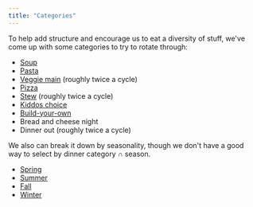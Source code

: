 ```yaml
---
title: "Categories"
---
```


To help add structure and encourage us to eat a diversity of stuff, we've come up with some categories to try to rotate through:

* [Soup](../tags#soup)
* [Pasta](../tags#pasta)
* [Veggie main](../tags#veggie-main) (roughly twice a cycle)
* [Pizza](../tags#pizza)
* [Stew](../tags#stew) (roughly twice a cycle)
* [Kiddos choice](../tags#kiddos-choice)
* [Build-your-own](../tags#build-your-own)
* Bread and cheese night
* Dinner out (roughly twice a cycle)

We also can break it down by seasonality, though we don't have a good way to select by dinner category ∩ season.

* [Spring](../tags#spring)
* [Summer](../tags#summer)
* [Fall](../tags#fall)
* [Winter](../tags#winter)
